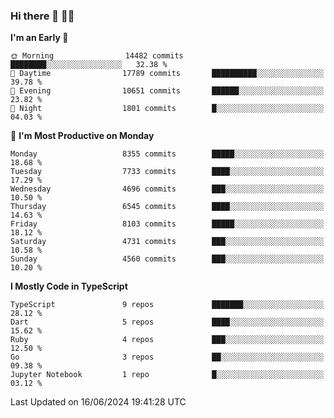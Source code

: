 ### Hi there 👋 🧑‍💻



<!--START_SECTION:waka-->
**I'm an Early 🐤** 

```text
🌞 Morning                14482 commits       ████████░░░░░░░░░░░░░░░░░   32.38 % 
🌆 Daytime                17789 commits       ██████████░░░░░░░░░░░░░░░   39.78 % 
🌃 Evening                10651 commits       ██████░░░░░░░░░░░░░░░░░░░   23.82 % 
🌙 Night                  1801 commits        █░░░░░░░░░░░░░░░░░░░░░░░░   04.03 % 
```
📅 **I'm Most Productive on Monday** 

```text
Monday                   8355 commits        █████░░░░░░░░░░░░░░░░░░░░   18.68 % 
Tuesday                  7733 commits        ████░░░░░░░░░░░░░░░░░░░░░   17.29 % 
Wednesday                4696 commits        ███░░░░░░░░░░░░░░░░░░░░░░   10.50 % 
Thursday                 6545 commits        ████░░░░░░░░░░░░░░░░░░░░░   14.63 % 
Friday                   8103 commits        █████░░░░░░░░░░░░░░░░░░░░   18.12 % 
Saturday                 4731 commits        ███░░░░░░░░░░░░░░░░░░░░░░   10.58 % 
Sunday                   4560 commits        ███░░░░░░░░░░░░░░░░░░░░░░   10.20 % 
```


**I Mostly Code in TypeScript** 

```text
TypeScript               9 repos             ███████░░░░░░░░░░░░░░░░░░   28.12 % 
Dart                     5 repos             ████░░░░░░░░░░░░░░░░░░░░░   15.62 % 
Ruby                     4 repos             ███░░░░░░░░░░░░░░░░░░░░░░   12.50 % 
Go                       3 repos             ██░░░░░░░░░░░░░░░░░░░░░░░   09.38 % 
Jupyter Notebook         1 repo              █░░░░░░░░░░░░░░░░░░░░░░░░   03.12 % 
```




 Last Updated on 16/06/2024 19:41:28 UTC
<!--END_SECTION:waka-->


